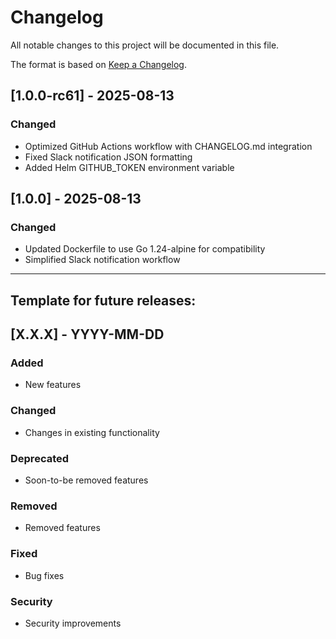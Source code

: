 # Changelog

All notable changes to this project will be documented in this file.

The format is based on [Keep a Changelog](https://keepachangelog.com/en/1.0.0/).

## [1.0.0-rc61] - 2025-08-13

### Changed
- Optimized GitHub Actions workflow with CHANGELOG.md integration
- Fixed Slack notification JSON formatting
- Added Helm GITHUB_TOKEN environment variable

## [1.0.0] - 2025-08-13

### Changed
- Updated Dockerfile to use Go 1.24-alpine for compatibility
- Simplified Slack notification workflow


---

## Template for future releases:

## [X.X.X] - YYYY-MM-DD

### Added
- New features

### Changed  
- Changes in existing functionality

### Deprecated
- Soon-to-be removed features

### Removed
- Removed features

### Fixed
- Bug fixes

### Security
- Security improvements

